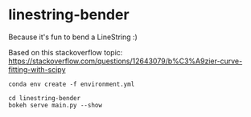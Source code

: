 # linestring-bender


Because it's fun to bend a LineString :)

Based on this stackoverflow topic: https://stackoverflow.com/questions/12643079/b%C3%A9zier-curve-fitting-with-scipy


```
conda env create -f environment.yml

cd linestring-bender
bokeh serve main.py --show
```
